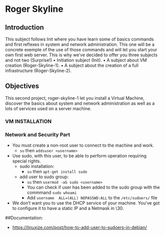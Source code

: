 # Roger Skyline

## Introduction
  This subject follows Init where you have learn some of basics commands and first reflexes in system and network administration. This one will be a concrete exemple of the use of those commands and will let you start your own first web server. This is why we’ve decided to offer you three subjects and not two (Surprise!)
• Initiation subject (Init).
• A subject about VM creation (Roger-Skyline-1).
• A subject about the creation of a full infrastructure (Roger-Skyline-2).

## Objectives
  This second project, roger-skyline-1 let you install a Virtual Machine, discover the basics about system and network administration as well as a lots of services used on a server machine.
  
### VM INSTALLATION

### Network and Security Part
  - You must create a non-root user to connect to the machine and work.
      * `su`    then    `addsuser <username>`
  - Use sudo, with this user, to be able to perform operation requiring special rights.
      * sudo installation:
          * `su`    then    `apt-get install sudo`
      * add user to sudo group:
          * `su`    then    `usermod -aG sudo <username>`
          *  You can check if user has been added to the sudo group with the commmand  `sudo whoami`
          *  Add `username  ALL=(ALL) NOPASSWD:ALL` to the `/etc/sudoers/` file
  - We don’t want you to use the DHCP service of your machine. You’ve got to configure it to have a static IP and a Netmask in \30.


##Documentation:
* https://linuxize.com/post/how-to-add-user-to-sudoers-in-debian/

  

